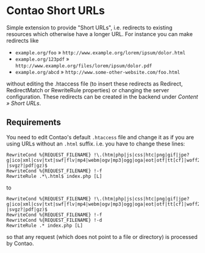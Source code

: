Contao Short URLs
===================

Simple extension to provide "Short URLs", i.e. redirects to existing resources which otherwise have a longer URL. For instance you can make redirects like

* `example.org/foo` » `http://www.example.org/lorem/ipsum/dolor.html`
* `example.org/123pdf` » `http://www.example.org/files/lorem/ipsum/dolor.pdf`
* `example.org/abcd` » `http://www.some-other-website.com/foo.html`

without editing the .htaccess file (to insert these redirects as Redirect, RedirectMatch or RewriteRule properties) or changing the server configuration. These redirects can be created in the backend under _Content » Short URLs_.


## Requirements

You need to edit Contao's default `.htaccess` file and change it as if you are using URLs without an `.html` suffix. i.e. you have to change these lines:

```
RewriteCond %{REQUEST_FILENAME} !\.(htm|php|js|css|htc|png|gif|jpe?g|ico|xml|csv|txt|swf|flv|mp4|webm|ogv|mp3|ogg|oga|eot|otf|tt[cf]|woff2?|svgz?|pdf|gz)$
RewriteCond %{REQUEST_FILENAME} !-f
RewriteRule .*\.html$ index.php [L]
```

to

```
RewriteCond %{REQUEST_FILENAME} !\.(htm|php|js|css|htc|png|gif|jpe?g|ico|xml|csv|txt|swf|flv|mp4|webm|ogv|mp3|ogg|oga|eot|otf|tt[cf]|woff2?|svgz?|pdf|gz)$
RewriteCond %{REQUEST_FILENAME} !-f
RewriteCond %{REQUEST_FILENAME} !-d
RewriteRule .* index.php [L]
```

so that any request (which does not point to a file or directory) is processed by Contao.

